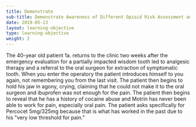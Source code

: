 ```yaml
---
title: Demonstrate
sub-title: Demonstrate Awareness of Different Opioid Risk Assessment and Drug Monitoring Tools That Help to Identify At-Risk Patients 
date: 2019-05-13
layout: learning-objective
type: learning-objective
weight: 2
---
```

The 40-year old patient 1a. returns to the clinic two weeks after the emergency
evaluation for a partially impacted wisdom tooth led to analgesic therapy and a
referral to the oral surgeon for extraction of symptomatic tooth. When you
enter the operatory the patient introduces himself to you again, not
remembering you from the last visit. The patient then begins to hold his jaw in
agony, crying, claiming that he could not make it to the oral surgeon and
ibuprofen was not enough for the pain. The patient then begins to reveal that
he has a history of cocaine abuse and Motrin has never been able to work for
pain, especially oral pain. The patient asks specifically for Percocet
5mg/325mg because that is what has worked in the past due to his "very low
threshold for pain."
